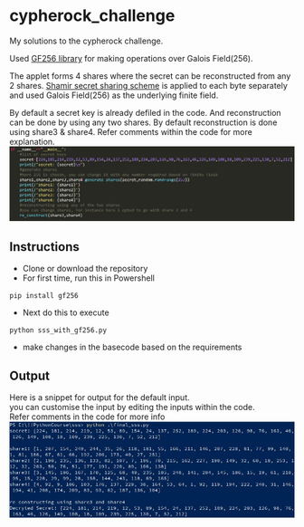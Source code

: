 # cypherock_challenge
My solutions to the cypherock challenge.

Used [GF256 library](https://gf256.readthedocs.io/en/stable/) for making operations over Galois Field(256).

The applet forms 4 shares where the secret can be reconstructed from any 2 shares. [Shamir secret sharing scheme](https://en.wikipedia.org/wiki/Shamir%27s_Secret_Sharing) is applied to each byte separately and used Galois Field(256) as the underlying finite field.

By default a secret key is already defiled in the code.
And reconstruction can be done by using any two shares. By default reconstruction is done using share3 & share4.
Refer comments within the code for more explanation.<br>
![main_code](https://github.com/NitishGadangi/cypherock_challenge/blob/master/main_code.jpg?raw=true)

## Instructions
- Clone or download the repository
- For first time, run this in Powershell
```
pip install gf256
```
- Next do this to execute
```
python sss_with_gf256.py
```
- make changes in the basecode based on the requirements
## Output
Here is a snippet for output for the default input.<br>
you can customise the input by editing the inputs within the code.<br>
Refer comments in the code for more info<br>
![Output](https://github.com/NitishGadangi/cypherock_challenge/blob/master/output.jpg?raw=true)
